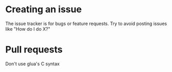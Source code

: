# Creating an issue

The issue tracker is for bugs or feature requests. Try to avoid posting issues like "How do I do X?"

# Pull requests

Don't use glua's C syntax
